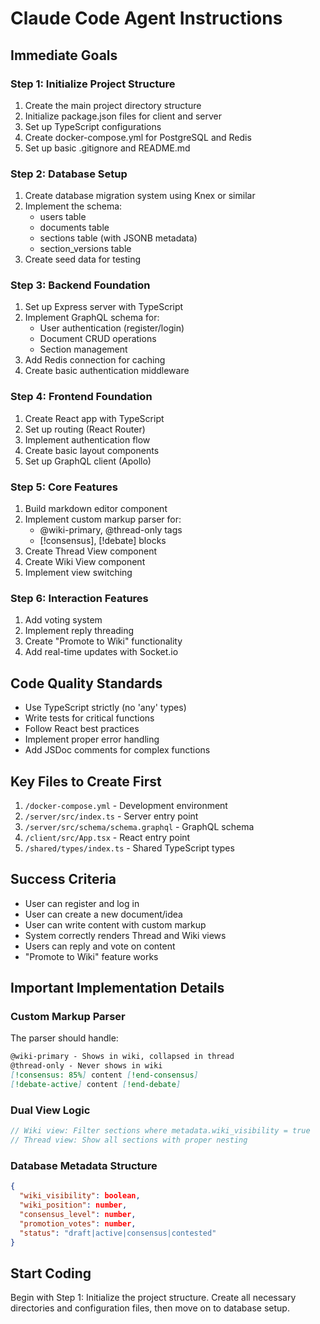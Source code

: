 # Claude Code Agent Instructions

## Immediate Goals

### Step 1: Initialize Project Structure

1. Create the main project directory structure
2. Initialize package.json files for client and server
3. Set up TypeScript configurations
4. Create docker-compose.yml for PostgreSQL and Redis
5. Set up basic .gitignore and README.md

### Step 2: Database Setup

1. Create database migration system using Knex or similar
2. Implement the schema:
   - users table
   - documents table
   - sections table (with JSONB metadata)
   - section_versions table
3. Create seed data for testing

### Step 3: Backend Foundation

1. Set up Express server with TypeScript
2. Implement GraphQL schema for:
   - User authentication (register/login)
   - Document CRUD operations
   - Section management
3. Add Redis connection for caching
4. Create basic authentication middleware

### Step 4: Frontend Foundation

1. Create React app with TypeScript
2. Set up routing (React Router)
3. Implement authentication flow
4. Create basic layout components
5. Set up GraphQL client (Apollo)

### Step 5: Core Features

1. Build markdown editor component
2. Implement custom markup parser for:
   - @wiki-primary, @thread-only tags
   - [!consensus], [!debate] blocks
3. Create Thread View component
4. Create Wiki View component
5. Implement view switching

### Step 6: Interaction Features

1. Add voting system
2. Implement reply threading
3. Create "Promote to Wiki" functionality
4. Add real-time updates with Socket.io

## Code Quality Standards

- Use TypeScript strictly (no 'any' types)
- Write tests for critical functions
- Follow React best practices
- Implement proper error handling
- Add JSDoc comments for complex functions

## Key Files to Create First

1. `/docker-compose.yml` - Development environment
2. `/server/src/index.ts` - Server entry point
3. `/server/src/schema/schema.graphql` - GraphQL schema
4. `/client/src/App.tsx` - React entry point
5. `/shared/types/index.ts` - Shared TypeScript types

## Success Criteria

- User can register and log in
- User can create a new document/idea
- User can write content with custom markup
- System correctly renders Thread and Wiki views
- Users can reply and vote on content
- "Promote to Wiki" feature works

## Important Implementation Details

### Custom Markup Parser

The parser should handle:

```markdown
@wiki-primary - Shows in wiki, collapsed in thread
@thread-only - Never shows in wiki
[!consensus: 85%] content [!end-consensus]
[!debate-active] content [!end-debate]
```

### Dual View Logic

```typescript
// Wiki view: Filter sections where metadata.wiki_visibility = true
// Thread view: Show all sections with proper nesting
```

### Database Metadata Structure

```json
{
  "wiki_visibility": boolean,
  "wiki_position": number,
  "consensus_level": number,
  "promotion_votes": number,
  "status": "draft|active|consensus|contested"
}
```

## Start Coding

Begin with Step 1: Initialize the project structure. Create all necessary directories and configuration files, then move on to database setup.
